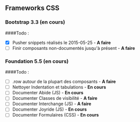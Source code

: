 ## Frameworks CSS

### Bootstrap 3.3 (en cours)
####Todo :
- [x] Pusher snippets réalisés le 2015-05-25				- **A faire**
- [ ] Finir composants non-documentés jusqu'à présent		- **A faire**

### Foundation 5.5 (en cours)

####Todo :
- [ ] .row autour de la plupart des composants      - **A faire**
- [ ] Nettoyer Indentation et tabulations           - **En cours**
- [ ] Documenter Abide (JS)                         - **En cours**
- [ ] Documenter Classes de visibilité              - **A faire**
- [ ] Documenter Interchange (JS)                   - **A faire**
- [ ] Documenter Joyride (JS)                       - **En cours**
- [ ] Documenter Formulaires (CSS)                  - **En cours**
